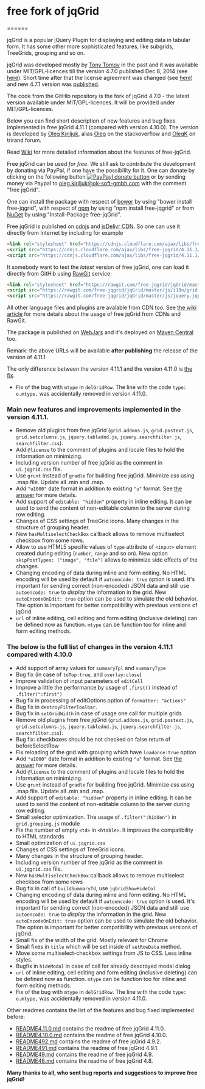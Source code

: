 # free fork of jqGrid
======

jqGrid is a popular jQuery Plugin for displaying and editing data in tabular form. It has some other more sophisticated features, like subgrids, TreeGrids, grouping and so on.

jqGrid was developed mostly by [Tony Tomov](https://github.com/tonytomov) in the past and it was available under MIT/GPL-licences till the version 4.7.0 published Dec 8, 2014 (see [here](https://github.com/tonytomov/jqGrid/tree/v4.7.0)). Short time after that the license agreement was changed (see <a href="https://github.com/tonytomov/jqGrid/commit/1b2cb55c93ee8b279f15a3faf5a2f82a98da3b4c">here</a>) and new 4.7.1 version was <a href="https://github.com/tonytomov/jqGrid/tree/v4.7.1">published</a>.

The code from the GitHib repository is the fork of jqGrid 4.7.0 - the latest version available under MIT/GPL-licences. It will be provided under MIT/GPL-licences.

Below you can find short description of new features and bug fixes implemented in free jqGrid 4.11.1 (compared with version 4.10.0). The version is developed by [Oleg Kiriljuk](https://github.com/OlegKi), alias [Oleg](http://stackoverflow.com/users/315935/oleg) on the stackoverflow and [OlegK](http://www.trirand.com/blog/?page_id=393) on trirand forum.

Read [Wiki](https://github.com/free-jqgrid/jqGrid/wiki) for more detailed information about the features of free-jqGrid.

Free jqGrid can be used *for free*. We still ask to contribute the development by donating via PayPal, if one have the possibility for it. One can donate by clicking on the following button [![PayPayl donate button](https://www.paypalobjects.com/webstatic/en_US/btn/btn_donate_pp_142x27.png)](https://www.paypal.com/cgi-bin/webscr?cmd=_s-xclick&hosted_button_id=JGTCBLQM2BYHG "Donate once-off to free jqGrid project using Paypal") or by sending money via Paypal to oleg.kiriljuk@ok-soft-gmbh.com with the comment "free jqGrid".

One can install the package with respect of [bower](http://bower.io/search/?q=free-jqgrid) by using "bower install free-jqgrid", with respect of [npm](https://www.npmjs.com/package/free-jqgrid) by using "npm install free-jqgrid" or from [NuGet](https://www.nuget.org/packages/free-jqGrid) by using "Install-Package free-jqGrid".

Free jqGrid is published on [cdnjs](https://cdnjs.com/libraries/free-jqgrid) and [jsDelivr CDN](http://www.jsdelivr.com/#!free-jqgrid). So one can use it directly from Internet by including for example
```html
<link rel="stylesheet" href="https://cdnjs.cloudflare.com/ajax/libs/free-jqgrid/4.11.1/css/ui.jqgrid.min.css">
<script src="https://cdnjs.cloudflare.com/ajax/libs/free-jqgrid/4.11.1/js/i18n/grid.locale-de.min.js"></script>
<script src="https://cdnjs.cloudflare.com/ajax/libs/free-jqgrid/4.11.1/js/jquery.jqgrid.min.js"></script>
```

It somebody want to test the *latest* version of free jqGrid, one can load it directly from GitHib using [RawGit](http://rawgit.com/) service:
```html
<link rel="stylesheet" href="https://rawgit.com/free-jqgrid/jqGrid/master/css/ui.jqgrid.css">
<script src="https://rawgit.com/free-jqgrid/jqGrid/master/js/i18n/grid.locale-de.js"></script>
<script src="https://rawgit.com/free-jqgrid/jqGrid/master/js/jquery.jqgrid.src.js"></script>
```
All other language files and plugins are avalable from CDN too. See [the wiki article](https://github.com/free-jqgrid/jqGrid/wiki/Access-free-jqGrid-from-different-CDNs) for more details about the usage of free jqGrid from CDNs and RawGit.

The package is published on [WebJars](http://www.webjars.org/) and it's deployed on [Maven Central]((http://search.maven.org/#search%7Cga%7C1%7Ca%3A%22free-jqgrid%22)) too.

Remark: the above URLs will be available **after publishing** the release of the version of 4.11.1

The only difference between the version 4.11.1 and the version 4.11.0 is [the fix](https://github.com/free-jqgrid/jqGrid/commit/dc8e21edfc1e162f1321950d925b479760360ad0).

* Fix of the bug with `mtype` in `delGridRow`. The line with the code `type: o.mtype,` was accidentally removed in version 4.11.0.

### Main new features and improvements implemented in the version 4.11.1.

* Remove old plugins from free jqGrid (`grid.addons.js`, `grid.postext.js`, `grid.setcolumns.js`, `jquery.tablednd.js`, `jquery.searchfilter.js`, `searchfilter.css`).
* Add `@license` to the comment of plugins and locale files to hold the information on minimizing.
* Including version number of free jqGrid as the comment in `ui.jqgrid.css` file.
* Use `grunt` instead of `gradle` for building free jqGrid. Minimize css using .map file. Update all .min and .map.
* Add `"u1000"` date format in addition to existing `"u"` format. See [the answer](http://stackoverflow.com/a/33652984/315935) for more details.
* Add support of `editable: "hidden"` property in inline editing. It can be used to send the content of non-editable column to the server during row editing.
* Changes of CSS settings of TreeGrid icons. Many changes in the structure of grouping header.
* New `hasMultiselectCheckBox` callback allows to remove multiselect checkbox from some rows.
* Allow to use HTML5 specific values of `type` attribute of `<input>` element created during editing (`number`, `range` and so on). New option `skipPostTypes: ["image", "file"]` allows to minimize side effects of the changes.
* Changing encoding of data during inline and form editing. No HTML encoding will be used by default if `autoencode: true` option is used. It's important for sending correct (non-encoded) JSON data and still use `autoencode: true` to *display* the information in the grid. New `autoEncodeOnEdit: true` option can be used to simulate the old behavior. The option is important for better compatibility with previous versions of jqGrid.
* `url` of inline editing, cell editing and form editing (inclusive deleting) can be defined now as function. `mtype` can be function too for inline and form editing methods.

### The below is the full list of changes in the version 4.11.1 compared with 4.10.0

* Add support of array values for `summaryTpl` and `summaryType`
* Bug fix (in case of `toTop:true`, and `overlay:close`)
* Improve validation of input parameters of `editCell`
* Improve a little the performance by usage of `.first()` instead of `.filter(":first")`
* Bug fix in processing of editOptions option of `formatter: "actions"`
* Bug fix in `destroyFilterToolbar`.
* Bug fix in `setGridWidth` in case of usage one call for multiple grids
* Remove old plugins from free jqGrid (`grid.addons.js`, `grid.postext.js`, `grid.setcolumns.js`, `jquery.tablednd.js`, `jquery.searchfilter.js`, `searchfilter.css`).
* Bug fix: checkboxes should be not checked on false return of beforeSelectRow
* Fix reloading of the grid with grouping which have `loadonce:true` option
* Add `"u1000"` date format in addition to existing `"u"` format. See [the answer](http://stackoverflow.com/a/33652984/315935) for more details.
* Add `@license` to the comment of plugins and locale files to hold the information on minimizing.
* Use `grunt` instead of `gradle` for building free jqGrid. Minimize css using .map file. Update all .min and .map.
* Add support of `editable: "hidden"` property in inline editing. It can be used to send the content of non-editable column to the server during row editing.
* Small selector optimization. The usage of `.filter(":hidden")` in `grid.grouping.js` module
* Fix the number of empty `<td>` in `<htable>`. It improves the compatibility to HTML standards
* Small optimization of `ui.jqgrid.css`
* Changes of CSS settings of TreeGrid icons.
* Many changes in the structure of grouping header.
* Including version number of free jqGrid as the comment in `ui.jqgrid.css` file.
* New `hasMultiselectCheckBox` callback allows to remove multiselect checkbox from some rows
* Bug fix in call of `buildSummaryTd`, use `jqGridShowHideCol`
* Changing encoding of data during inline and form editing. No HTML encoding will be used by default if `autoencode: true` option is used. It's important for sending correct (non-encoded) JSON data and still use `autoencode: true` to *display* the information in the grid. New `autoEncodeOnEdit: true` option can be used to simulate the old behavior. The option is important for better compatibility with previous versions of jqGrid.
* Small fix of the width of the grid. Mostly relevant for Chrome
* Small fixes in `title` which will be set inside of `setRowData` method.
* Move some multiselect-checkbox settings from JS to CSS. Less inline styles.
* Bugfix in `hideModal` in case of call for already descroyed modal dialog
* `url` of inline editing, cell editing and form editing (inclusive deleting) can be defined now as function. `mtype` can be function too for inline and form editing methods.
* Fix of the bug with `mtype` in `delGridRow`. The line with the code `type: o.mtype,` was accidentally removed in version 4.11.0.

Other readmes contains the list of the features and bug fixed implemented before:

* [README4.11.0.md](https://github.com/free-jqgrid/jqGrid/blob/master/README4.11.0.md) contains the readme of free jqGrid 4.11.0.
* [README4.10.0.md](https://github.com/free-jqgrid/jqGrid/blob/master/README4.10.0.md) contains the readme of free jqGrid 4.10.0.
* [README492.md](https://github.com/free-jqgrid/jqGrid/blob/master/README492.md) contains the readme of free jqGrid 4.9.2.
* [README491.md](https://github.com/free-jqgrid/jqGrid/blob/master/README491.md) contains the readme of free jqGrid 4.9.1.
* [README49.md](https://github.com/free-jqgrid/jqGrid/blob/master/README49.md) contains the readme of free jqGrid 4.9.
* [README48.md](https://github.com/free-jqgrid/jqGrid/blob/master/README48.md) contains the readme of free jqGrid 4.8.

**Many thanks to all, who sent bug reports and suggestions to improve free jqGrid!**
